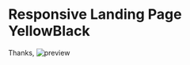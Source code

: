 # Responsive Landing Page YellowBlack

Thanks,
![preview](https://user-images.githubusercontent.com/76812554/111670471-123ae200-8842-11eb-923a-5cf6abf5a317.jpg)
